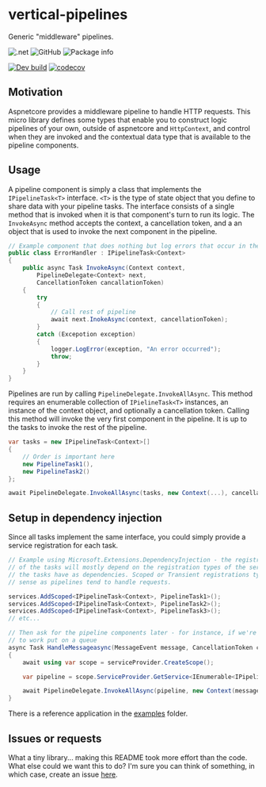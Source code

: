 # vertical-pipelines

Generic "middleware" pipelines.

![.net](https://img.shields.io/badge/Frameworks-.netstandard21+net50-purple)
![GitHub](https://img.shields.io/github/license/verticalsoftware/vertical-pipelines)
![Package info](https://img.shields.io/nuget/v/vertical-pipelines.svg)

[![Dev build](https://github.com/verticalsoftware/vertical-pipelines/actions/workflows/dev-build.yml/badge.svg)](https://github.com/verticalsoftware/vertical-pipelines/actions/workflows/dev-build.yml)
[![codecov](https://codecov.io/gh/verticalsoftware/vertical-pipelines/branch/dev/graph/badge.svg?token=4RNB0XF988)](https://codecov.io/gh/verticalsoftware/vertical-pipelines)

## Motivation

Aspnetcore provides a middleware pipeline to handle HTTP requests. This micro library defines some types that enable you to construct logic pipelines of your own, outside of aspnetcore and `HttpContext`, and control when they are invoked and the contextual data type that is available to the pipeline components.

## Usage

A pipeline component is simply a class that implements the `IPipelineTask<T>` interface. `<T>` is the type of state object that you define to share data with your pipeline tasks. The interface consists of a single method that is invoked when it is that component's turn to run its logic. The `InvokeAsync` method accepts the context, a cancellation token, and a an object that is used to invoke the next component in the pipeline.

```csharp
// Example component that does nothing but log errors that occur in the other parts of the pipeline
public class ErrorHandler : IPipelineTask<Context>
{
    public async Task InvokeAsync(Context context,
        PipelineDelegate<Context> next,
        CancellationToken cancallationToken)
    {
        try
        {
            // Call rest of pipeline
            await next.InokeAsync(context, cancellationToken);
        }
        catch (Excepotion exception)
        {
            logger.LogError(exception, "An error occurred");
            throw;
        }
    }
}
```

Pipelines are run by calling `PipelineDelegate.InvokeAllAsync`. This method requires an enumerable collection of `IPielineTask<T>` instances, an instance of the context object, and optionally a cancellation token. Calling this method will invoke the very first component in the pipeline. It is up to the tasks to invoke the rest of the pipeline.

```csharp
var tasks = new IPipelineTask<Context>[]
{
    // Order is important here
    new PipelineTask1(),
    new PipelineTask2()
};

await PipelineDelegate.InvokeAllAsync(tasks, new Context(...), cancellationToken);
```

## Setup in dependency injection

Since all tasks implement the same interface, you could simply provide a service registration for each task.

```csharp
// Example using Microsoft.Extensions.DependencyInjection - the registration type
// of the tasks will mostly depend on the registration types of the services that
// the tasks have as dependencies. Scoped or Transient registrations typically make
// sense as pipelines tend to handle requests.

services.AddScoped<IPipelineTask<Context>, PipelineTask1>();
services.AddScoped<IPipelineTask<Context>, PipelineTask2>();
services.AddScoped<IPipelineTask<Context>, PipelineTask3>();
// etc...

// Then ask for the pipeline components later - for instance, if we're responding
// to work put on a queue
async Task HandleMessageasync(MessageEvent message, CancellationToken cancellationToken)
{
    await using var scope = serviceProvider.CreateScope();

    var pipeline = scope.ServiceProvider.GetService<IEnumerable<IPipelineTask<Context>>>();

    await PipelineDelegate.InvokeAllAsync(pipeline, new Context(message), cancellationToken); 
}
```

There is a reference application in the [examples](https://github.com/verticalsoftware/vertical-pipelines/tree/dev/examples) folder.

## Issues or requests

What a tiny library... making this README took more effort than the code. What else could we want this to do? I'm sure you can think of something, in which case, create an issue [here](https://github.com/verticalsoftware/vertical-pipelines/issues).